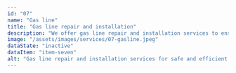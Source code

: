 ```yaml
---
id: "07"
name: "Gas line"
title: "Gas line repair and installation"
description: "We offer gas line repair and installation services to ensure the safety and functionality of your gas-powered appliances."
image: "/assets/images/services/07-gasline.jpeg"
dataState: "inactive"
dataItem: "item-seven"
alt: "Gas line repair and installation services for safe and efficient use of your gas-powered appliances."
---
```

